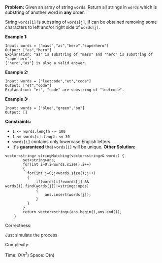 **Problem:**
Given an array of string `words`. Return all strings in `words` which is substring of another word in **any** order. 

String `words[i]` is substring of `words[j]`, if can be obtained removing some characters to left and/or right side of `words[j]`.

 

**Example 1:**

```
Input: words = ["mass","as","hero","superhero"]
Output: ["as","hero"]
Explanation: "as" is substring of "mass" and "hero" is substring of "superhero".
["hero","as"] is also a valid answer.
```

**Example 2:**

```
Input: words = ["leetcode","et","code"]
Output: ["et","code"]
Explanation: "et", "code" are substring of "leetcode".
```

**Example 3:**

```
Input: words = ["blue","green","bu"]
Output: []
```

 

**Constraints:**

- `1 <= words.length <= 100`
- `1 <= words[i].length <= 30`
- `words[i]` contains only lowercase English letters.
- It's **guaranteed** that `words[i]` will be unique.
**Other Solution:**
```
vector<string> stringMatching(vector<string>& words) {
        set<string>ans;
        for(int i=0;i<words.size();i++)
        {
          for(int j=0;j<words.size();j++)  
          {
              if(words[i]!=words[j] && words[i].find(words[j])!=string::npos)
              {
                  ans.insert(words[j]);
              }
          }
        }
        return vector<string>(ans.begin(),ans.end());
    }
```
Correctness:

Just simulate the process

Complexity:

Time: O($n^2$)
Space: O(n)
